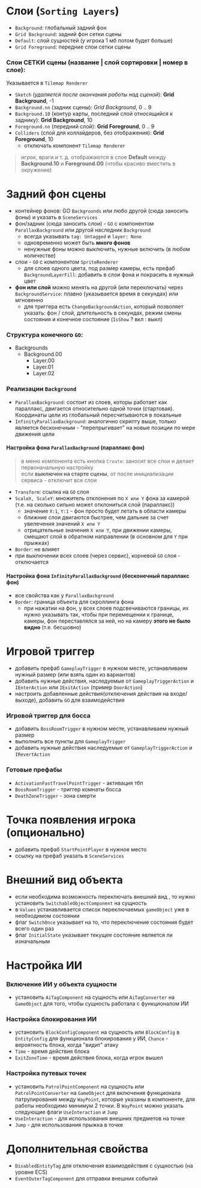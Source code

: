 # Слои (`Sorting Layers`)

-   `Background`: глобальный задний фон
-   `Grid Background`: задний фон сетки сцены
-   `Default`: слой сущностей (у игрока 1 мб потом будет больше)
-   `Grid Foreground`: передние слои сетки сцены

### Слои СЕТКИ сцены (название | слой сортировки | номер в слое):

Указывается в `Tilemap Renderer`

-   `Sketch` (_удаляется после окончания работы над сценой_): **Grid Background**, -1
-   `Background.nn` (задник сцены): _Grid Background_, 0 .. 9
-   `Background.10` (контур карты, последний слой относящийся к заднику): **Grid Background**, 10
-   `Foreground.nn` (передний слой): **Grid Foreground**, 0 .. 9
-   `Colliders` (слой для коллайдеров, без отображения): **Grid Foreground**, 10
    -   отключать компонент `Tilemap Renderer`

> игрок, враги и т. д. отображаются в слое **Default** между **Background.10** и **Foreground.00** (чтобы красиво вместить в окружение)

# Задний фон сцены

-   контейнер фонов: GO `Backgrounds` или любо другой (сюда заносить фоны) и указать в `SceneServices`
-   фон/задник (сюда заносить слои) - `GO` с компонентом `ParallaxBackground` или другой наследник `Background`
    -   всегда указывать `tag: Untagged` и `layer: None`
    -   одновременно может быть **много фонов**
    -   ненужные фоны можно выключить, нужные включить (в любом количестве)
-   слои - `GO` с компонентом `SpriteRenderer`
    -   для слоев одного цвета, под размер камеры, есть префаб `BackgroundLayerFill`: добавить в слои фона и покрасить в нужный цвет
-   **фон или слой** можно менять на другой (или переключать) через `BackgroundService`: плавно (указывается время в секундах) или мгновенно
    -   для триггера есть `ChangeBackgroundAction`, который позволяет указать: фон / слой, длительность в секундах, режим смены состояния и конечное состояние (`IsShow` ? вкл : выкл)

### Структура конечного `GO`:

-   Backgrounds
    -   Background.00
        -   Layer.00
        -   Layer.01
        -   Layer.02

### Реализации `Background`

-   `ParallaxBackground`: состоит из слоев, которы работает как параллакс, двигается относительно одной точки (стартовая). Координаты цели из глобальный пересчитываются в локальные
-   `InfinityParallaxBackground`: аналогично скрипту выше, только является бесконечным - "перепрыгивает" на новые позиции по мере движения цели

#### Настройка фона `ParallaxBackground` (параллакс фон)

> в меню компонента есть кнопка `Create`: заносит все слои и делает первоначальную настройку  
> если **выключен на старте сцены**, от после инициализации сервиса - отключит все слои

-   `Transform`: ссылка на `GO` слоя
-   `ScaleX, ScaleY`: множитель отклонения по `X или Y` фона за камерой (т.е. на сколько сильно может отклониться слой (параллакс))
    -   значение `X:1`, `Y:1` - фон просто будет летать в области камеры
    -   ближние слои двигаются быстрее, чем дальние за счет увелечения значений `X или Y`
    -   отрицательные значения `X или Y`, при движении камеры, смещают слой в обратном направлении (в основном для `Y` при прыжках)
-   `Border`: не влияет
-   при выключении всех слоев (через сервис), корневой `GO` слоя - отключается

#### Настройка фона `InfinityParallaxBackground` (бесконечный параллакс фон)

-   все свойства как у `ParallaxBackground`
-   `Border`: граница объекта для скроллинга фона
    -   при нажатии на фон, у всех слоев подсвечиваются границы, их нужно указывать так, чтобы при перемещении к границе, камеры, фон переставлялся за ней, но на камеру **этого не было видно** (т.е. бесшовно)

# Игровой триггер

-   добавить префаб `GameplayTrigger` в нужном месте, устанавливаем нужный размер (или взять один из вариантов)
-   добавить нужные действия, наследуемые от `GameplayTriggerAction` и `IEnterAction` или `IExitAction` (пример `DoorAction`)
-   настроить добавленные действия(отключения действия на входе/выходе), добавить `GO` для взаимодействия

### Игровой триггер для босса

-   добавить `BossRoomTrigger` в нужном месте, устанавливаем нужный размер
-   выполнить все пункты для `GameplayTrigger`
-   добавить нужные действия наследуемые от `GameplayTriggerAction` и `IRevertAction`

### Готовые префабы

-   `ActivationFastTravelPointTrigger` - активация тбп
-   `BossRoomTrigger` - триггер комнаты босса
-   `DeathZoneTrigger` - зона смерти

# Точка появления игрока (опционально)

-   добавить префаб `StartPointPlayer` в нужное место
-   ссылку на префаб указать в `SceneServices`

# Внешний вид объекта

-   если необходима возможность переключать внешний вид , то нужно установить `SwitchableObjectComponent` на сущность
-   в `Values` устанавливается список переключаемых `gameObject` уже в необходимом состоянии
-   флаг `SwitchOnce` указывает на то, что переключение состояния будет всего один раз
-   флаг `InitialState` указывает текущее состояние является ли изначальным

# Настройка ИИ

### Включение ИИ у объекта сущности

-   установить `AiTagComponent` на сущность или `AiTagConverter` на `GameObject` для того, чтобы сущность работала с функционалом ИИ

### Настройка блокирования ИИ

-   установить `BlockConfigComponent` на сущность или `BlockConfig` в `EntityConfig` для функционала блокирования у ИИ, `Chance` - вероятность блока, когда "видит" атаку
-   `Time` - время действия блока
-   `ExitZoneTime` - время действия блока, когда игрок вышел

### Настройка путевых точек

-   установить `PatrolPointComponent` на сущность или `PatrolPointConverter` на `GameObject` для включения функционала патрулирования между `WayPoint`, которые указаны в компоненте, для работы необходимо минимум 2 точки. В `WayPoint` можно указать следующие флаги `UseInteraction` и `Jump`
-   `UseInteraction` - для использования внешних предметов на точке
-   `Jump` - для использования прыжка в точке

# Дополнительная свойства

-   `DisabledEntityTag` для отключения взаимодействия c сущностью (на уровне ECS)
-   `EventOuterTagComponent` для отправки внешних событий
